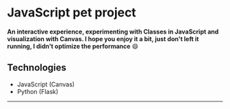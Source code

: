 # JavaScript pet project

**An interactive experience, experimenting with Classes in JavaScript and visualization with Canvas.
I hope you enjoy it a bit, just don't left it running, I didn't optimize the performance** :smile:


## Technologies
  - JavaScript (Canvas)
  - Python (Flask)
  
  ---
